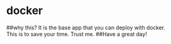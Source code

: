 # docker
##why this?
It is the base app that you can deploy with docker.
<br>
This is to save your time. Trust me.
##Have a great day!
